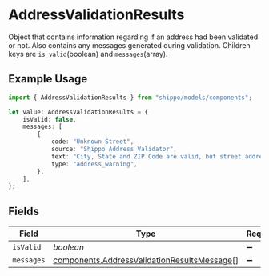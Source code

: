# AddressValidationResults

Object that contains information regarding if an address had been validated or not. Also contains any messages 
generated during validation. Children keys are <code>is_valid</code>(boolean) and <code>messages</code>(array).

## Example Usage

```typescript
import { AddressValidationResults } from "shippo/models/components";

let value: AddressValidationResults = {
    isValid: false,
    messages: [
        {
            code: "Unknown Street",
            source: "Shippo Address Validator",
            text: "City, State and ZIP Code are valid, but street address is not a match.",
            type: "address_warning",
        },
    ],
};
```

## Fields

| Field                                                                                                      | Type                                                                                                       | Required                                                                                                   | Description                                                                                                | Example                                                                                                    |
| ---------------------------------------------------------------------------------------------------------- | ---------------------------------------------------------------------------------------------------------- | ---------------------------------------------------------------------------------------------------------- | ---------------------------------------------------------------------------------------------------------- | ---------------------------------------------------------------------------------------------------------- |
| `isValid`                                                                                                  | *boolean*                                                                                                  | :heavy_minus_sign:                                                                                         | N/A                                                                                                        | false                                                                                                      |
| `messages`                                                                                                 | [components.AddressValidationResultsMessage](../../models/components/addressvalidationresultsmessage.md)[] | :heavy_minus_sign:                                                                                         | N/A                                                                                                        |                                                                                                            |
